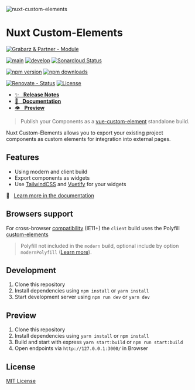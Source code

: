 ![nuxt-custom-elements][logo]

# Nuxt Custom-Elements

[![Grabarz & Partner - Module][grabarz-partner-module-src]][grabarz-partner-href] 

[![main][github-workflow-main-src]][github-workflow-main-href]
[![develop][github-workflow-develop-src]][github-workflow-develop-href]
[![Sonarcloud Status][sonarcloud-src]][sonarcloud-href]

[![npm version][npm-version-latest-src]][npm-version-latest-href]
[![npm downloads][npm-downloads-src]][npm-downloads-href]

[![Renovate - Status][renovate-status-src]][renovate-status-href]
[![License][license-src]][license-href]

- [✨ &nbsp;&nbsp;**Release Notes**](./CHANGELOG.md)
- [📖 &nbsp;&nbsp;**Documentation**](https://nuxt-custom-elements.grabarzundpartner.dev/)
- [👁 &nbsp;&nbsp;**Preview**](https://grabarzundpartner.github.io/nuxt-custom-elements-example/)

> Publish your Components as a [vue-custom-element](https://github.com/karol-f/vue-custom-element) standalone build.

Nuxt Custom-Elements allows you to export your existing project components as custom elements for integration into external pages.

## Features

- Using modern and client build
- Export components as widgets
- Use [TailwindCSS](https://tailwindcss.com/) and [Vuetify](https://vuetifyjs.com/) for your widgets
  
📖 &nbsp;&nbsp;[Learn more in the documentation](https://nuxt-custom-elements.grabarzundpartner.dev/)

## Browsers support

For cross-browser [compatibility](https://github.com/ungap/custom-elements#compatibility) (IE11+) the `client` build uses the Polyfill [custom-elements](https://github.com/ungap/custom-elements)

> Polyfill not included in the `modern` build, optional include by option `modernPolyfill` ([Learn more](https://nuxt-custom-elements.grabarzundpartner.dev/options/#modernpolyfill)).

## Development

1. Clone this repository
2. Install dependencies using `npm install` or `yarn install`
3. Start development server using `npm run dev` or `yarn dev`

## Preview

1. Clone this repository
2. Install dependencies using `yarn install` or `npm install`
3. Build and start with express `yarn start:build` or `npm run start:build`
4. Open endpoints via `http://127.0.0.1:3000/` in Browser

## License

[MIT License](./LICENSE)

<!-- Badges -->
[logo]: https://user-images.githubusercontent.com/8287751/108605028-b8193f00-73b1-11eb-9a80-872ab36e3a69.png "nuxt-custom-elements"
[grabarz-partner-module-src]: <https://img.shields.io/badge/Grabarz%20&%20Partner-Module-d19700>
[grabarz-partner-href]: <https://grabarzundpartner.de>

[renovate-status-src]: <https://img.shields.io/badge/renovate-enabled-brightgreen>
[renovate-status-href]: <https://renovate.whitesourcesoftware.com/>

[github-workflow-main-src]: <https://github.com/GrabarzUndPartner/nuxt-custom-elements/workflows/Main/badge.svg?branch=main>
[github-workflow-main-href]: <https://github.com/GrabarzUndPartner/nuxt-custom-elements/actions?query=workflow%3AMain>
[github-workflow-develop-src]: <https://github.com/GrabarzUndPartner/nuxt-custom-elements/workflows/Test/badge.svg?branch=develop>
[github-workflow-develop-href]: <https://github.com/GrabarzUndPartner/nuxt-custom-elements/actions?query=workflow%3ATest>
[dependencies-status-src]: <https://david-dm.org/GrabarzUndPartner/nuxt-custom-elements/status.svg>
[dependencies-status-href]: <https://david-dm.org/GrabarzUndPartner/nuxt-custom-elements>
[dependencies-dev-status-src]: <https://david-dm.org/GrabarzUndPartner/nuxt-custom-elements/dev-status.svg>
[dependencies-dev-status-href]: <https://david-dm.org/GrabarzUndPartner/nuxt-custom-elements?type=dev>

[sonarcloud-src]: <https://sonarcloud.io/api/project_badges/measure?project=GrabarzUndPartner_nuxt-custom-elements&metric=alert_status>
[sonarcloud-href]: <https://sonarcloud.io/dashboard?id=GrabarzUndPartner_nuxt-custom-elements>

[license-src]: https://img.shields.io/npm/l/nuxt-custom-elements.svg?style=flat-square
[license-href]: https://npmjs.com/package/nuxt-custom-elements

[npm-version-latest-src]: https://img.shields.io/npm/v/nuxt-custom-elements/latest.svg?
[npm-version-latest-href]: https://npmjs.com/package/nuxt-custom-elements/v/latest

[npm-downloads-src]: https://img.shields.io/npm/dt/nuxt-custom-elements.svg?style=flat-square
[npm-downloads-href]: https://npmjs.com/package/nuxt-custom-elements
